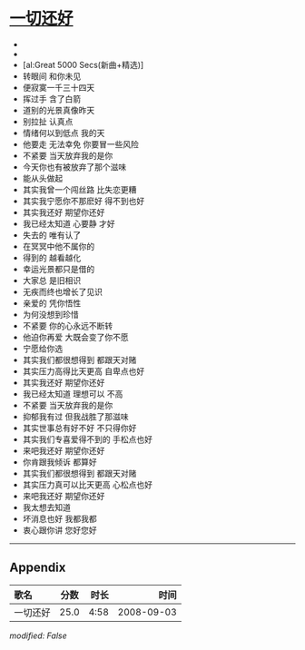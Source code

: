 # [一切还好](https://music.163.com/song?id=409931773)

* 
* 
* [al:Great 5000 Secs(新曲+精选)]
* 转眼间  和你未见
* 便寂寞一千三十四天
* 挥过手  含了白箭
* 道别的光景真像昨天
* 别拉扯  认真点
* 情绪何以到低点  我的天
* 他要走  无法幸免  你要冒一些风险
* 不紧要  当天放弃我的是你
* 今天你也有被放弃了那个滋味
* 能从头做起
* 其实我曾一个闯丝路  比失恋更糟
* 其实我宁愿你不那麽好  得不到也好
* 其实我还好  期望你还好
* 我已经太知道  心要静  才好
* 失去的  唯有认了
* 在冥冥中他不属你的
* 得到的  越看越化
* 幸运光景都只是借的
* 大家总  是旧相识
* 无疾而终也增长了见识
* 亲爱的  凭你悟性
* 为何没想到珍惜
* 不紧要 你的心永远不断转
* 他迫你再爱  大既会变了你不愿
* 宁愿给你选
* 其实我们都很想得到  都跟天对赌
* 其实压力高得比天更高  自卑点也好
* 其实我还好  期望你还好
* 我已经太知道 理想可以 不高
* 不紧要  当天放弃我的是你
* 抑郁我有过  但我战胜了那滋味
* 其实世事总有好不好  不只得你好
* 其实我们专喜爱得不到的  手松点也好
* 来吧我还好  期望你还好
* 你肯跟我倾诉  都算好
* 其实我们都很想得到  都跟天对赌
* 其实压力真可以比天更高  心松点也好
* 来吧我还好  期望你还好
* 我太想去知道
* 坏消息也好  我都我都
* 衷心跟你讲  您好您好


---

## Appendix

|歌名|分数|时长|时间|
|:---|:---:|---:|---:|
|一切还好|25.0|4:58|2008-09-03

*modified: False*